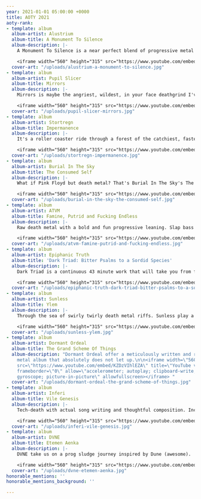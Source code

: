 ```yaml
---
year: 2021-01-01 05:00:00 +0000
title: AOTY 2021
aoty-rank:
- template: album
  album-artist: Alustrium
  album-title: A Monument To Silence
  album-description: |-
    A Monument To Silence is a near perfect blend of progressive metal and tech-death. Alustrium flex their song and riff writing prowess here, weaving provocative (and btbam-esque) ambient movements in between a metric ton of crushing death metal and grind.

    <iframe width="560" height="315" src="https://www.youtube.com/embed/WZazo2gcYVQ" title="YouTube video player" frameborder="0" allow="accelerometer; autoplay; clipboard-write; encrypted-media; gyroscope; picture-in-picture" allowfullscreen></iframe>
  cover-art: "/uploads/alustrium-a-monument-to-silence.jpg"
- template: album
  album-artist: Pupil Slicer
  album-title: Mirrors
  album-description: |-
    Mirrors is maybe the angriest, wildest, in your face deathgrind I've heard in years. Positively furious.

    <iframe width="560" height="315" src="https://www.youtube.com/embed/gNJVbd24vmI" title="YouTube video player" frameborder="0" allow="accelerometer; autoplay; clipboard-write; encrypted-media; gyroscope; picture-in-picture" allowfullscreen></iframe>
  cover-art: "/uploads/pupil-slicer-mirrors.jpg"
- template: album
  album-artist: Stortregn
  album-title: Impermanence
  album-description: |-
    It's a roller coaster ride through a forest of the catchiest, fastest riffs, blast beats and solos.

    <iframe width="560" height="315" src="https://www.youtube.com/embed/DURn6it0P6I" title="YouTube video player" frameborder="0" allow="accelerometer; autoplay; clipboard-write; encrypted-media; gyroscope; picture-in-picture" allowfullscreen></iframe>
  cover-art: "/uploads/stortregn-impermanence.jpg"
- template: album
  album-artist: Burial In The Sky
  album-title: The Consumed Self
  album-description: |-
    What if Pink Floyd but death metal? That's Burial In The Sky's The Consumed Self. An exemplary progressive effort complete with great technical riffing, captivating atmosphere, and instrumentation (there is an accordion right off the bat, come on now).

    <iframe width="560" height="315" src="https://www.youtube.com/embed/N2geaxLeFkU" title="YouTube video player" frameborder="0" allow="accelerometer; autoplay; clipboard-write; encrypted-media; gyroscope; picture-in-picture" allowfullscreen></iframe>
  cover-art: "/uploads/burial-in-the-sky-the-consumed-self.jpg"
- template: album
  album-artist: ATVM
  album-title: Famine, Putrid and Fucking Endless
  album-description: |-
    Raw death metal with a bold and fun progressive leaning. Slap bass in the middle of this riff? Why not! Let's pivot this part into some 4 on the floor? Go hog wild!

    <iframe width="560" height="315" src="https://www.youtube.com/embed/4lNOx1Fx5Fg" title="YouTube video player" frameborder="0" allow="accelerometer; autoplay; clipboard-write; encrypted-media; gyroscope; picture-in-picture" allowfullscreen></iframe>
  cover-art: "/uploads/atvm-famine-putrid-and-fucking-endless.jpg"
- template: album
  album-artist: Epiphanic Truth
  album-title: 'Dark Triad: Bitter Psalms to a Sordid Species'
  album-description: |-
    Dark Triad is a continuous 43 minute work that will take you from furious (and well written) death/black metal all the way to ambient, doom, even a bit of jazz, and all the way back around again. I can't wait to see what more Epiphanic Truth has in store in the future.

    <iframe width="560" height="315" src="https://www.youtube.com/embed/PMeJl9X7JSA" title="YouTube video player" frameborder="0" allow="accelerometer; autoplay; clipboard-write; encrypted-media; gyroscope; picture-in-picture" allowfullscreen></iframe>
  cover-art: "/uploads/epiphanic-truth-dark-triad-bitter-psalms-to-a-sordid-species.jpg"
- template: album
  album-artist: Sunless
  album-title: Ylem
  album-description: |-
    Through the sea of swirly twirly death metal riffs. Sunless play a brand of metal that is best described by the title of the first track of Ylem: Spiraling into the Unfathomable.

    <iframe width="560" height="315" src="https://www.youtube.com/embed/-JSW5QEyfCg" title="YouTube video player" frameborder="0" allow="accelerometer; autoplay; clipboard-write; encrypted-media; gyroscope; picture-in-picture" allowfullscreen></iframe>
  cover-art: "/uploads/sunless-ylem.jpg"
- template: album
  album-artist: Dormant Ordeal
  album-title: The Grand Scheme Of Things
  album-description: "Dormant Ordeal offer a meticulously written and recorded death/grind
    metal album that absolutely does not let up.\n\n<iframe width=\"560\" height=\"315\"
    src=\"https://www.youtube.com/embed/KZDzVIhlEZA\" title=\"YouTube video player\"
    frameborder=\"0\" allow=\"accelerometer; autoplay; clipboard-write; encrypted-media;
    gyroscope; picture-in-picture\" allowfullscreen></iframe> "
  cover-art: "/uploads/dormant-ordeal-the-grand-scheme-of-things.jpg"
- template: album
  album-artist: Inferi
  album-title: Vile Genesis
  album-description: |-
    Tech-death with actual song writing and thoughtful composition. Incredible.

    <iframe width="560" height="315" src="https://www.youtube.com/embed/15pm5WmdXZA" title="YouTube video player" frameborder="0" allow="accelerometer; autoplay; clipboard-write; encrypted-media; gyroscope; picture-in-picture" allowfullscreen></iframe>
  cover-art: "/uploads/inferi-vile-genesis.jpg"
- template: album
  album-artist: DVNE
  album-title: Etemen Aenka
  album-description: |-
    DVNE take us on a prog sludge journey inspired by Dune (awesome).

    <iframe width="560" height="315" src="https://www.youtube.com/embed/jU_hAngXMbY" title="YouTube video player" frameborder="0" allow="accelerometer; autoplay; clipboard-write; encrypted-media; gyroscope; picture-in-picture" allowfullscreen></iframe>
  cover-art: "/uploads/dvne-etemen-aenka.jpg"
honorable_mentions: ''
honorable_mentions_background: ''

---
```

